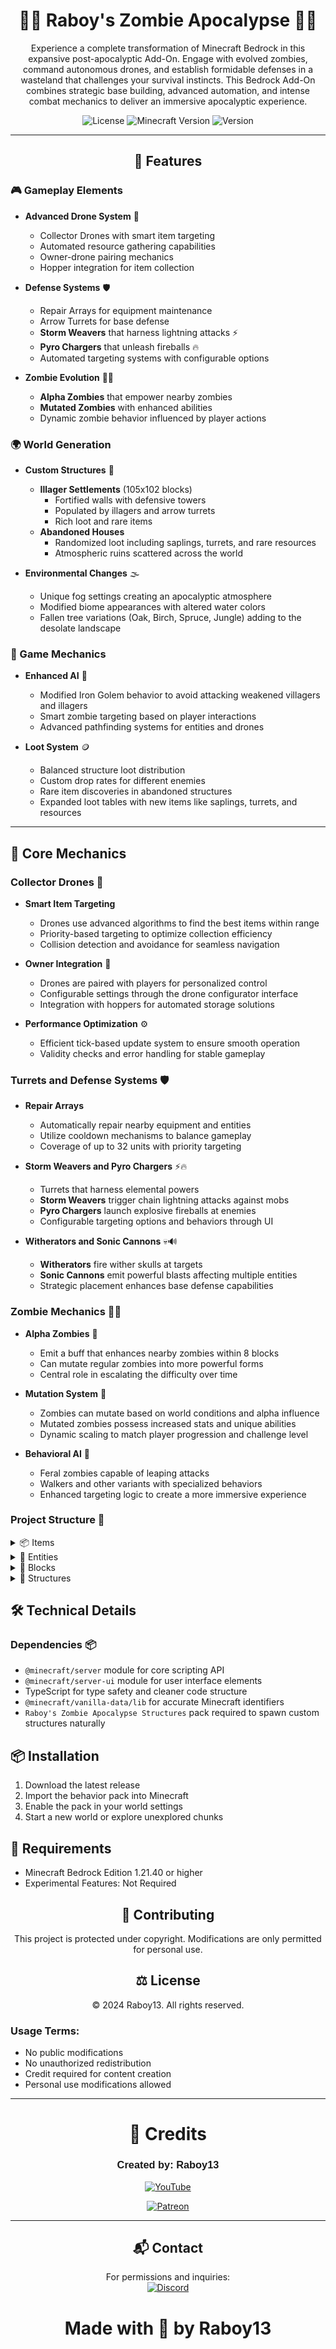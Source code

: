 <div align="center">

# 🧟‍♂️ **Raboy's Zombie Apocalypse** 🧟‍♀️

</div>

<div align="center">

Experience a complete transformation of Minecraft Bedrock in this expansive post-apocalyptic Add-On. Engage with evolved zombies, command autonomous drones, and establish formidable defenses in a wasteland that challenges your survival instincts. This Bedrock Add-On combines strategic base building, advanced automation, and intense combat mechanics to deliver an immersive apocalyptic experience.

![License](https://img.shields.io/badge/license-MIT-blue.svg)
![Minecraft Version](https://img.shields.io/badge/Minecraft-1.21.40+-green)
![Version](https://img.shields.io/badge/version-1.2.3-orange.svg)

---

## 🌟 Features
</div>

### 🎮 Gameplay Elements

- **Advanced Drone System** 🤖
  - Collector Drones with smart item targeting
  - Automated resource gathering capabilities
  - Owner-drone pairing mechanics
  - Hopper integration for item collection

- **Defense Systems** 🛡️
  - Repair Arrays for equipment maintenance
  - Arrow Turrets for base defense
  - **Storm Weavers** that harness lightning attacks ⚡
  - **Pyro Chargers** that unleash fireballs 🔥
  - Automated targeting systems with configurable options

- **Zombie Evolution** 🧟‍♂️
  - **Alpha Zombies** that empower nearby zombies
  - **Mutated Zombies** with enhanced abilities
  - Dynamic zombie behavior influenced by player actions

### 🌍 World Generation

- **Custom Structures** 🏰
  - **Illager Settlements** (105x102 blocks)
    - Fortified walls with defensive towers
    - Populated by illagers and arrow turrets
    - Rich loot and rare items
  - **Abandoned Houses**
    - Randomized loot including saplings, turrets, and rare resources
    - Atmospheric ruins scattered across the world

- **Environmental Changes** 🌫️
  - Unique fog settings creating an apocalyptic atmosphere
  - Modified biome appearances with altered water colors
  - Fallen tree variations (Oak, Birch, Spruce, Jungle) adding to the desolate landscape

### 🎯 Game Mechanics

- **Enhanced AI** 🧠
  - Modified Iron Golem behavior to avoid attacking weakened villagers and illagers
  - Smart zombie targeting based on player interactions
  - Advanced pathfinding systems for entities and drones

- **Loot System** 🪙
  - Balanced structure loot distribution
  - Custom drop rates for different enemies
  - Rare item discoveries in abandoned structures
  - Expanded loot tables with new items like saplings, turrets, and resources

---

## 🔧 Core Mechanics

### Collector Drones 🤖

- **Smart Item Targeting**
  - Drones use advanced algorithms to find the best items within range
  - Priority-based targeting to optimize collection efficiency
  - Collision detection and avoidance for seamless navigation

- **Owner Integration** 🤝
  - Drones are paired with players for personalized control
  - Configurable settings through the drone configurator interface
  - Integration with hoppers for automated storage solutions

- **Performance Optimization** ⚙️
  - Efficient tick-based update system to ensure smooth operation
  - Validity checks and error handling for stable gameplay

### Turrets and Defense Systems 🛡️

- **Repair Arrays**
  - Automatically repair nearby equipment and entities
  - Utilize cooldown mechanisms to balance gameplay
  - Coverage of up to 32 units with priority targeting

- **Storm Weavers and Pyro Chargers** ⚡🔥
  - Turrets that harness elemental powers
  - **Storm Weavers** trigger chain lightning attacks against mobs
  - **Pyro Chargers** launch explosive fireballs at enemies
  - Configurable targeting options and behaviors through UI

- **Witherators and Sonic Cannons** 💀🔊
  - **Witherators** fire wither skulls at targets
  - **Sonic Cannons** emit powerful blasts affecting multiple entities
  - Strategic placement enhances base defense capabilities

### Zombie Mechanics 🧟‍♂️

- **Alpha Zombies** 💪
  - Emit a buff that enhances nearby zombies within 8 blocks
  - Can mutate regular zombies into more powerful forms
  - Central role in escalating the difficulty over time

- **Mutation System** 🔬
  - Zombies can mutate based on world conditions and alpha influence
  - Mutated zombies possess increased stats and unique abilities
  - Dynamic scaling to match player progression and challenge level

- **Behavioral AI** 🧠
  - Feral zombies capable of leaping attacks
  - Walkers and other variants with specialized behaviors
  - Enhanced targeting logic to create a more immersive experience

### Project Structure 📁

<details>
    <summary>📦 Items</summary>

### **Collector Drone Remote** 🎮🔧
- *Description*: A device used to control and configure Collector Drones.
- *Usage*: Allows players to change drone settings and behaviors.

### **Drone Rotor** ⚙️🔄
- *Description*: A vital component for crafting Collector Drones.
- *Usage*: Used in the assembly of drone machinery.

### **Collector Drone Antenna** 📡✨
- *Description*: Enhances the signal reception of Collector Drones.
- *Usage*: Used in the assembly of Collector Drones for better performance.

### **Drone Generator** ⚡🔋
- *Description*: Powers the Collector Drones.
- *Usage*: Combined with other parts to create functional drones.

### **Turret Base** 🏰🔩
- *Description*: The foundational block required to place turrets.
- *Usage*: Must be placed before deploying any turret.

### **Arrow Turret Item** 🏹🎯
- *Description*: A defensive turret that shoots arrows at hostile mobs.
- *Usage*: Place on a Turret Base to activate.

### **Pyro Charger Item** 🔥💥
- *Description*: A turret that launches fireballs at enemies.
- *Usage*: Requires a Turret Base for deployment.

### **Sonic Cannon Item** 🎶🔊
- *Description*: Emits powerful sonic blasts affecting multiple foes.
- *Usage*: Set up on a Turret Base to defend areas.

### **Storm Weaver Item** ⚡🌩️
- *Description*: Turret that harnesses lightning to strike enemies.
- *Usage*: Activated when placed on a Turret Base.

### **Pulsar System Item** 💫🔄
- *Description*: Converts unwanted items into useful resources.
- *Usage*: Processes items within its pulse radius.

### **Repair Array Item** 🛠️🔧
- *Description*: Repairs damaged equipment and entities nearby.
- *Usage*: Place to maintain gear and defenses automatically.

### **Witherator Item** 💀⚔️
- *Description*: Fires wither skulls at zombies.
- *Usage*: Deployed on a Turret Base for advanced defense.

### **Drone Chassis** 🛠️🚁
- *Description*: The main structural component for building Collector Drones.
- *Usage*: Essential part in crafting Collector Drones.

### **Pyro Charger Machine** 🔥🏭
- *Description*: Pre-requisite component for crafting the Pyro Charger turret.
- *Usage*: Crafted first before assembling the final Pyro Charger.

### **Sonic Compressor** 🔊🔄
- *Description*: Core component required to build the Sonic Cannon turret.
- *Usage*: Needed to craft the final Sonic Cannon.

### **Electron Magnifier** ⚡🔍
- *Description*: A vital part for constructing the Storm Weaver turret.
- *Usage*: Used in crafting to enhance electrical energy focus.

### **Electron Channeler** 🔌🌐
- *Description*: Component that channels electrical energy for turrets.
- *Usage*: Required in crafting the Storm Weaver.

### **Emerald Rod** 💎🔗
- *Description*: A specialized rod used in advanced turret crafting.
- *Usage*: Part of the crafting recipe for the Repair Array.

### **Emerald Controller** 💎🕹️
- *Description*: Controls energy flow within certain turrets.
- *Usage*: Used when crafting the Repair Array.

### **Energy Director** ⚡📈
- *Description*: Directs and regulates energy in turret systems.
- *Usage*: Component in assembling the Repair Array.

### **Wither Core** 💀🔋
- *Description*: Essential component for creating the Witherator turret.
- *Usage*: Harnesses wither energy for powerful attacks.

### **Electron Reactor Core** ⚡🌀
- *Description*: Initial form of the reactor core needed for the Storm Weaver.
- *Usage*: Must be activated by lightning to become usable in crafting.

### **Active Electron Reactor Core** ⚡🔥
- *Description*: Activated reactor core for advanced crafting.
- *Usage*: Used to craft the Electron Magnifier after being struck by lightning.

</details>

<details>
    <summary>👾 Entities</summary>

## **Utility**

#### **Collector Drone** 🤖🔄
- *Description*: Autonomous drone that collects items and XP for the player.
- *Behavior*:
    - Smart targeting system for nearby items and XP orbs
    - Pathfinding with collision avoidance and smoothed rotation
    - Automatic capacity management (up to 16 items)
    - Delivery optimization to hoppers or players
- *Mechanics*:
    - Configurable using Collector Drone Remote for follow or collection mode
    - Owner-drone pairing system for security
    - Automated item sorting and delivery
    - Performance-optimized tick-based updates
- *Features*:
    - Auto-collect toggle for continuous operation
    - Delivery location selection (Player/Hopper)
    - Collection type selection (Items/XP)
    - Maximum of 3 drones per player
    - Built-in failure recovery system
    - Smooth movement and rotation interpolation

#### **Drone Hopper** 🚂📥
- *Description*: A minecart hopper paired with Collector Drones.
- *Functionality*: Receives items collected by drones.

## **Zombies**

#### **Alpha Zombie** 🧟‍♂️💪
- *Description*: An evolved zombie that empowers others.
- *Abilities*: Buffs nearby zombies and induces mutations.
- *Behavior*: Central to increasing game difficulty over time.

#### **Feral Zombie** 🧟‍♂️⚡
- *Description*: A swift zombie capable of leaping attacks.
- *Abilities*: Can leap towards players to close gaps quickly.

#### **Walker Zombie** 🧟‍♂️🚶‍♂️
- *Description*: The most common zombie variant serving as the base for others.
- *Abilities*: Enhanced health and damage compared to standard zombies.
- *Features*:
    - Improved pathfinding to track players more effectively.
    - Custom animations for a more immersive experience.

#### **Miner Zombie** 🧟‍♂️⛏️
- *Description*: A zombie that utilizes explosives against players.
- *Abilities*: Throws TNT to cause area damage.
- *Features*:
    - Capable of environmental destruction.
    - Higher durability and resistance.

#### **Spitter Zombie** 🧟‍♂️💧
- *Description*: A ranged attacker that spits acid at targets.
- *Abilities*: Fires acidic projectiles creating damaging puddles.
- *Features*:
    - Acid pools inflict ongoing damage.
    - Effective at weakening players from a distance.

#### **Zombie Villager** 🧟‍♀️🏡
- *Description*: Infected villagers that have turned into zombies.
- *Abilities*: Behaves like a zombie but may retain villager traits.
- *Features*:
    - Can be cured back into villagers.
    - May drop unique items upon defeat.

#### **Zombie Evoker** 🧟‍♂️🔮
- *Description*: A zombified illager retaining magical abilities.
- *Abilities*: Summons evocation fangs to attack.
- *Features*:
    - Uses spell-like attacks.
    - Significant threat due to magic.

#### **Zombie Pillager** 🧟‍♂️🏹
- *Description*: A zombified pillager wielding ranged weapons.
- *Abilities*: Attacks with crossbows from a distance.
- *Features*:
    - Combines zombie resilience with ranged attacks.
    - Enhanced stats over standard pillagers.

#### **Zombie Vindicator** 🧟‍♂️🛠️
- *Description*: A zombified vindicator with strong melee attacks.
- *Abilities*: Wields axes dealing high damage.
- *Features*:
    - Aggressive pursuit of players.
    - Powerful in close combat.

#### **Mutated Zombie** 🧟‍♂️🔬
- *Description*: A stronger variant of the standard zombie that appears starting day 60.
- *Abilities*: Enhanced stats and unique combat abilities.
- *Origins*: Created through random mutation chance or Alpha Zombie influence.
- *Variants*:
    - **Mutated Walker** 🚶‍♂️⚡: Faster movement and higher health.
    - **Mutated Miner** ⛏️💣: TNT throwing capability and increased durability.
    - **Mutated Feral** 🧟‍♂️🏃‍♂️: High-jump attacks and headbutt ability.
    - **Mutated Spitter** 🧟‍♂️💧🔮: Advanced ranged attacks with acidic projectiles that create larger acid puddles.
    - **Mutated Alpha** 🧟‍♂️🧬: Increased health (160), faster movement when attacking (170% speed), enhanced damage (12), and more potent buffs for nearby zombies.
- *Stats*:
    - **Attack Range**: 12 blocks (normal), 24 blocks (mutated)
    - **Acid Puddle Radius**: 3 blocks (normal), 5 blocks (mutated)
    - **Acid Damage**: 2 per tick + Poison I (normal), 4 per tick + Poison II (mutated)
- *Features*:
    - Distinctive red glowing eyes.
    - Increased XP drops.
    - Enhanced combat statistics.
- *Spawn Chances*:
    - **Easy**: 10% (25% during full moon)
    - **Normal**: 20% (40% during full moon)
    - **Hard**: 40% (60% during full moon)

## **Turrets**

#### **Arrow Turret** 🏹🔫
- *Description*: A defensive turret that shoots arrows at hostile mobs.
- *Behavior*:
    - Automatically targets and fires arrows at enemies within a 24-block radius.
    - Rotates smoothly to track and engage multiple targets.
- *Mechanics*:
    - Configurable targeting priority through the turret interface.
    - Rate of fire balanced to provide effective defense without overuse.
- *Features*:
    - Can be upgraded with different arrow types for varied damage effects.
    - Visual and audio cues indicate targeting and firing states.
- *Stats*:
    - **Effective Range**: 24 blocks
    - **Damage**: 10 per arrow
    - **Rate of Fire**: 1 arrow per second

#### **Pyro Charger** 🔥🔋
- *Description*: A turret that launches explosive fireballs at hostile entities.
- *Behavior*:
    - Automatically detects and targets enemies within a 24-block radius.
    - Fires fireballs that cause area damage and can ignite targets upon impact.
- *Mechanics*:
    - Includes an overheating system; continuous firing leads to overheating, triggering a cooldown period.
    - Configurable targeting options to prioritize specific enemy types.
    - Operates with a cooldown to balance its powerful attacks.
- *Features*:
    - Visual indicators display overheating and cooldown status.
    - Can be integrated with other defense systems for enhanced base protection.
- *Stats*:
    - **Effective Range**: 24 blocks
    - **Damage**: 15 (direct hit) plus fire damage over time
    - **Overheating Threshold**: Fires 10 shots before overheating
    - **Cooldown Time**: 15 seconds

#### **Repair Array** 🛠️🛡️
- *Description*: A defensive turret that autonomously repairs nearby turrets, drones, and player equipment to ensure continuous operational efficiency.
- *Behavior*:
    - Monitors a 32-block radius for damaged entities, including turrets, drones, and player gear.
    - Initiates automatic repairs on detected damage, prioritizing critical systems.
    - Operates only when placed on a turret base to function correctly.
- *Mechanics*:
    - Implements a cooldown system, allowing repairs every 2 seconds to balance performance.
    - Repairs up to 5 entities simultaneously within its effective range.
    - Differentiates repair amounts based on entity type:
        - Restores 4 damage points for turrets and drones.
        - Restores 2 damage points per piece for player equipment.
    - Prevents self-repair to avoid unintended behavior.
- *Features*:
    - Visual indicators display active repairs and cooldown status for easy monitoring.
    - Seamless integration with other defense systems and drone mechanics for comprehensive base management.
    - Configurable settings through the Repair Array interface, allowing players to customize repair priorities and behaviors.
- *Stats*:
    - **Detection Range**: 32 blocks
    - **Firing Range**: 32 blocks
    - **Rate of Fire**: Every 2 seconds
    - **Repair Capacity**: Repairs up to 5 entities simultaneously
    - **Repair Amount**:
        - **Turrets and Drones**: 4 damage points per repair cycle
        - **Player Equipment**: 2 damage points per piece per repair cycle

#### **Sonic Cannon** 🎶🔊
- *Description*: Emits powerful sonic pulses damaging multiple foes.
- *Behavior*:
    - Fires concentrated sonic waves that pierce through multiple targets.
    - Effective against groups due to its line-of-effect damage.
- *Mechanics*:
    - Requires a charging period before each shot, indicated by visual and audio cues.
    - Cannot fire continuously; must recharge between pulses.
    - Configurable to target specific enemy types or prioritize threats.
- *Features*:
    - Long-range capabilities with a maximum effective range of 48 blocks.
    - User interface allows for customization of targeting preferences.
    - Visual effects showcase charging and firing sequences.
- *Stats*:
    - **Effective Range**: 48 blocks
    - **Damage**: 20 per target hit
    - **Charge Time**: 5 seconds
    - **Cooldown Time**: 3 seconds

#### **Storm Weaver** 🌩️⚡
- *Description*: Strikes enemies with chain lightning attacks.
- *Behavior*:
    - Targets enemies and calls down lightning bolts to strike them.
    - Lightning can chain to nearby enemies within a certain radius.
- *Mechanics*:
    - Chance for lightning to propagate to additional targets (chain lightning effect).
    - More effective during storms, leveraging weather conditions.
    - Has a recharge period between strikes to prevent overuse.
- *Features*:
    - Configurable settings to prioritize enemy types.
    - Visual indicators for readiness and cooldown periods.
    - Can cause extra damage to specific enemy classes, like zombies.
- *Stats*:
    - **Effective Range**: 32 blocks
    - **Damage**: 10 per lightning strike
    - **Chain Lightning Radius**: 5 blocks
    - **Cooldown Time**: 7 seconds

#### **Pulsar System** 🌟🔄
- *Description*: A versatile turret system that converts unwanted items into useful resources.
- *Behavior*:
    - Continuously scans the surrounding area for items to process within its pulse radius.
    - Generates resource pulses that convert collected items into predefined resources.
- *Mechanics*:
    - Configurable pulse radius to control the area of effect.
    - Automatically manages item conversion based on priority settings.
    - Utilizes energy efficiently to optimize resource conversion rates.
- *Features*:
    - Integrated with Collector Drones for seamless item collection and conversion.
    - Visual indicators display active pulses and conversion status.
    - Customizable settings through the Pulsar System interface for tailored operations.
- *Stats*:
    - **Effective Pulse Radius**: 16 blocks
    - **Conversion Rate**: 5 items per pulse
    - **Energy Consumption**: 20 units per pulse
    - **Cooldown Time**: 2 seconds between pulses

#### **Witherator** 💀🔥
- *Description*: Fires wither skulls that inflict damage and apply wither effects to zombies.
- *Behavior*:
    - Automatically targets and launches wither skulls at zombies within its range.
    - Applies the wither effect, causing damage over time and weakening affected enemies.
- *Mechanics*:
    - Balances firing rate to provide consistent damage without rapid depletion of ammo.
    - Incorporates an overheating system; continuous firing leads to overheating, triggering a cooldown period.
    - Configurable targeting options to prioritize specific zombie types or threat levels.
- *Features*:
    - Visual indicators display overheating and cooldown statuses for effective management.
    - Can be integrated with other defense systems for enhanced base protection.
    - Supports ammo upgrades to increase firing rate or damage output.
- *Stats*:
    - **Effective Range**: 24 blocks
    - **Damage**: 12 per wither skull
    - **Wither Effect Duration**: 5 seconds
    - **Overheating Threshold**: Fires 15 shots before overheating
    - **Cooldown Time**: 20 seconds

</details>

<details>
    <summary>🧱 Blocks</summary>

- **Turret Base** 🏰
    - *Description*: The foundational block required for deploying all turret types.
    - *Functionality*: 
        - Serves as the primary mounting point for turrets.
        - Integrates with power sources and control systems.
    - *Design Enhancements*:
        - **Visual Indicators**: Glowing edges to indicate active status.
        - **Upgrade Slots**: Allows for modular enhancements like increased range or damage.
        - **Durability**: Enhanced resistance against explosions and environmental damage.

- **Electron Reactor Core** ⚡
    - *Description*: A critical power source for Storm Weaver turrets.
    - *Functionality*: 
        - Must be activated by lightning strikes to become operational.
        - Supplies energy to multiple connected turrets.
    - *Features*:
        - **Inactive State**:
            - No power output.
            - Visible storm energy particles.
        - **Activation Process**:
            - Transforms into Active Electron Reactor Core upon lightning strike.
            - Emits a surge of electrical energy upon activation.
        - **Crafting Requirements**:
            - Essential for assembling advanced Storm Weaver components.
        - **Design Enhancements**:
            - **Interactive UI**: Displays real-time energy levels and status.
            - **Cooling System**: Prevents overheating during prolonged use.

- **Active Electron Reactor Core** 🔋
    - *Description*: The energized form of the Electron Reactor Core, essential for advanced crafting.
    - *Functionality*: 
        - Powers high-tier Storm Weaver turrets and related components.
        - Provides sustained energy output for extended operations.
    - *Features*:
        - **Light Emission**: Emits light level 5, illuminating surrounding areas.
        - **Particle Effects**: Dynamic electrical particles enhance visual appeal.
        - **Explosion Resistance**: High resilience with a resistance rating of 200.
        - **Crafting Uses**:
            - Utilized in crafting Electron Magnifiers and other advanced devices.
        - **Design Enhancements**:
            - **Energy Pulse Animation**: Visual pulses indicating energy flow.
            - **Integration Points**: Multiple connectors for seamless integration with other blocks.

</details>

<details>
    <summary>🏢 Structures</summary>

- **Fallen Trees** 🌲
    - *Description*: Decorative blocks that enhance the post-apocalyptic aesthetic of the environment.
    - *Types*: Available in Oak, Birch, Spruce, and Jungle variations.
    - *Features*:
        - **Environmental Impact**: Adds depth and realism to the landscape.
        - **Interactive Elements**: Players can gather materials from fallen trees.
        - **Design Enhancements**:
            - **Decay States**: Different stages of decay for a more natural look.
            - **Dynamic Placement**: Randomized positioning to create varied terrains.

- **Abandoned Structures** 🏚️
    - *Description*: Lootable buildings strategically scattered throughout the world.
    - *Contents*:
        - **Loot Drops**: Includes saplings, turrets, rare resources, and exclusive items.
        - **Security Systems**: Some structures contain hidden defenses or traps.
        - **Design Enhancements**:
            - **Varied Architecture**: Different building styles to add diversity.
            - **Interactive Interiors**: Players can explore and interact with various elements inside.
            - **Spawn Points**: Potential spawn points for hostile entities to increase challenge.

</details>

## 🛠️ Technical Details

### Dependencies 📦

- `@minecraft/server` module for core scripting API
- `@minecraft/server-ui` module for user interface elements
- TypeScript for type safety and cleaner code structure
- `@minecraft/vanilla-data/lib` for accurate Minecraft identifiers
- `Raboy's Zombie Apocalypse Structures` pack required to spawn custom structures naturally

## 📦 Installation

1. Download the latest release
2. Import the behavior pack into Minecraft
3. Enable the pack in your world settings
4. Start a new world or explore unexplored chunks

## 🔧 Requirements

- Minecraft Bedrock Edition 1.21.40 or higher
- Experimental Features: Not Required

<div align="center">

## 🤝 Contributing

This project is protected under copyright. Modifications are only permitted for personal use.

## ⚖️ License
© 2024 Raboy13. All rights reserved.
<div align="left">

### Usage Terms:
- No public modifications
- No unauthorized redistribution
- Credit required for content creation
- Personal use modifications allowed

</div>

---
# 👥 Credits

### <span style="font-family: 'Minecraft', sans-serif;">**Created by:** Raboy13</span>

[![YouTube](https://img.shields.io/badge/YouTube-Subscribe%20-FF0000?style=for-the-badge&logo=youtube&logoColor=white)](https://youtube.com/raboy13)

[![Patreon](https://img.shields.io/badge/Patreon-Support%20Me-orange?style=for-the-badge&logo=patreon&logoColor=white)](https://www.patreon.com/c/Raboy13)

---
## 📬 Contact

For permissions and inquiries:  
[![Discord](https://img.shields.io/badge/Discord-7289DA?style=for-the-badge&logo=discord&logoColor=white)](https://discord.gg/yxbDH2YFbb) 

# Made with 💜 by Raboy13

</div>
